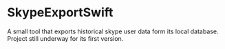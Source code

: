 # SkypeExportSwift

A small tool that exports historical skype user data form its local database. Project still underway for its first version.
